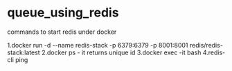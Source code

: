 # queue_using_redis

commands to start redis under docker

1.docker run -d --name redis-stack -p 6379:6379 -p 8001:8001 redis/redis-stack:latest
2.docker ps - it returns unique id
3.docker exec -it bash
4.redis-cli ping
